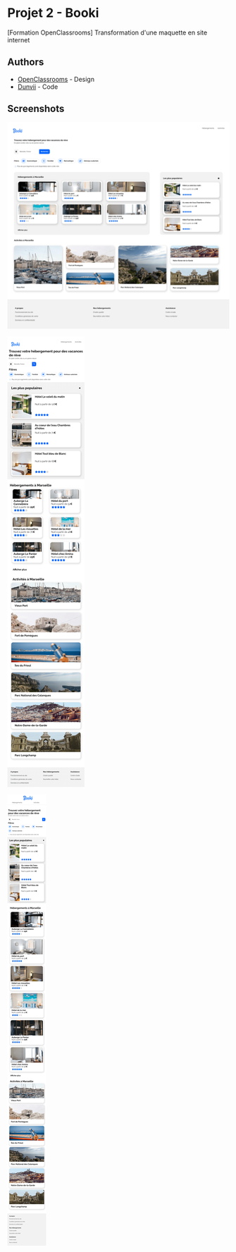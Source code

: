 
# Projet 2 - Booki

[Formation OpenClassrooms] Transformation d'une maquette en site internet


## Authors

- [OpenClassrooms](https://github.com/OpenClassrooms) - Design
- [Dunvii](https://github.com/Dunvii) - Code

## Screenshots

![App Screenshot](https://raw.githubusercontent.com/Dunvii/Projet_2_ARZUR_LOIK/main/images/Desktop-min.png)

![App Screenshot](https://raw.githubusercontent.com/Dunvii/Projet_2_ARZUR_LOIK/main/images/Tablet-min.png)

![App Screenshot](https://raw.githubusercontent.com/Dunvii/Projet_2_ARZUR_LOIK/main/images/Mobile-min.png)

